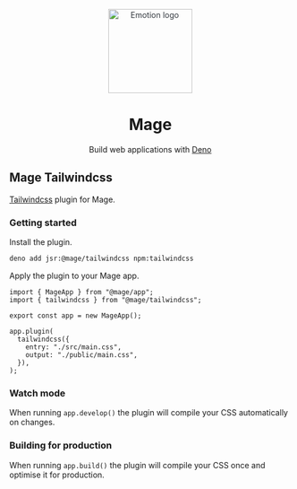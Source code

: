 <p align="center" style="color: #343a40">
  <img src="https://raw.githubusercontent.com/deno-mage/server/main/mage.png" alt="Emotion logo" height="150" width="150">
  <h1 align="center">Mage</h1>
</p>
<div align="center">
  Build web applications with <a href="https://deno.com">Deno</a>
</div>

## Mage Tailwindcss

[Tailwindcss](https://tailwindcss.com) plugin for Mage.

### Getting started

Install the plugin.

```sh
deno add jsr:@mage/tailwindcss npm:tailwindcss
```

Apply the plugin to your Mage app.

```tsx
import { MageApp } from "@mage/app";
import { tailwindcss } from "@mage/tailwindcss";

export const app = new MageApp();

app.plugin(
  tailwindcss({
    entry: "./src/main.css",
    output: "./public/main.css",
  }),
);
```

### Watch mode

When running `app.develop()` the plugin will compile your CSS automatically on
changes.

### Building for production

When running `app.build()` the plugin will compile your CSS once and optimise it
for production.

